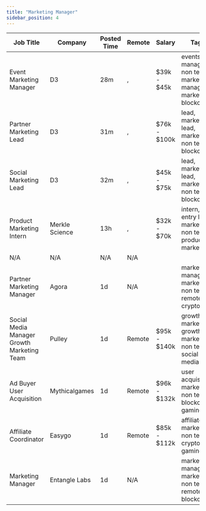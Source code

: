 ```yaml
---
title: "Marketing Manager"
sidebar_position: 4
---
```


| Job Title | Company | Posted Time | Remote | Salary | Tags | Apply Link |
|-----------|---------|-------------|--------|--------|------|------------|
| Event Marketing Manager | D3 | 28m | , | $39k - $45k | events manager, non tech, marketing manager, marketing, blockchain | [Apply](https://web3.career/event-marketing-manager-d3/97819) |
| Partner Marketing Lead | D3 | 31m | , | $76k - $100k | lead, marketing lead, marketing, non tech, blockchain | [Apply](https://web3.career/partner-marketing-lead-d3/97808) |
| Social Marketing Lead | D3 | 32m | , | $45k - $75k | lead, marketing lead, marketing, non tech, blockchain | [Apply](https://web3.career/social-marketing-lead-d3/97805) |
| Product Marketing Intern | Merkle Science | 13h | , | $32k - $70k | intern, entry level, marketing, non tech, product marketing | [Apply](https://web3.career/product-marketing-intern-merklescience/97785) |
| N/A | N/A | N/A | N/A |  |  | [Apply](https://web3.career/metana) |
| Partner Marketing Manager | Agora | 1d | N/A |  | marketing manager, marketing, non tech, remote, crypto | [Apply](https://web3.career/partner-marketing-manager-agora/97744) |
| Social Media Manager Growth Marketing Team | Pulley | 1d | Remote | $95k - $140k | growth marketing, growth, marketing, non tech, social media | [Apply](https://web3.career/social-media-manager-growth-marketing-team-pulley/97730) |
| Ad Buyer User Acquisition | Mythicalgames | 1d | Remote | $96k - $132k | user acquisition, marketing, non tech, blockchain, gaming | [Apply](https://web3.career/ad-buyer-user-acquisition-mythicalgames/97724) |
| Affiliate Coordinator | Easygo | 1d | Remote | $85k - $112k | affiliate, marketing, non tech, crypto, gaming | [Apply](https://web3.career/affiliate-coordinator-easygo/97712) |
| Marketing Manager | Entangle Labs | 1d | N/A |  | marketing manager, marketing, non tech, remote, blockchain | [Apply](https://web3.career/marketing-manager-entangle-labs/97626) |

